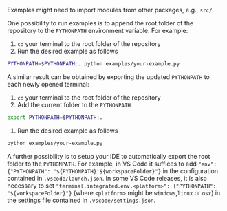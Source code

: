 Examples might need to import modules from other packages, e.g., `src/`.

One possibility to run examples is to append the root folder of the repository to the `PYTHONPATH` environment variable.
For example:
1. `cd` your terminal to the root folder of the repository
1. Run the desired example as follows
```bash
PYTHONPATH=$PYTHONPATH:. python examples/your-example.py
```

A similar result can be obtained by exporting the updated `PYTHONPATH` to each newly opened terminal:
1. `cd` your terminal to the root folder of the repository
1. Add the current folder to the `PYTHONPATH`
```bash
export PYTHONPATH=$PYTHONPATH:.
```
1. Run the desired example as follows
```bash
python examples/your-example.py
```

A further possibility is to setup your IDE to automatically export the root folder to the `PYTHONPATH`.
For example, in VS Code it suffices to add `"env": {"PYTHONPATH": "${PYTHONPATH}:${workspaceFolder}"}` in the configuration contained in `.vscode/launch.json`.
In some VS Code releases, it is also necessary to set `"terminal.integrated.env.<platform>": {"PYTHONPATH": "${workspaceFolder}"}` (where `<platform>` might be `windows`,`linux` or `osx`) in the settings file contained in `.vscode/settings.json`.